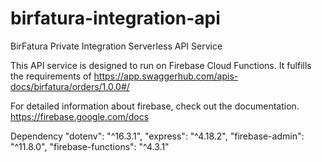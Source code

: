 # birfatura-integration-api
 BirFatura Private Integration Serverless API Service

 This API service is designed to run on Firebase Cloud Functions. It fulfills the requirements of
 https://app.swaggerhub.com/apis-docs/birfatura/orders/1.0.0#/

 For detailed information about firebase, check out the documentation.
 https://firebase.google.com/docs

 Dependency
  "dotenv": "^16.3.1",
  "express": "^4.18.2",
  "firebase-admin": "^11.8.0",
  "firebase-functions": "^4.3.1"

